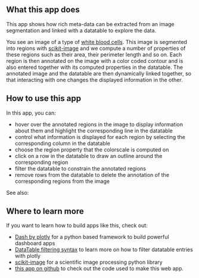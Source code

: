 ## What this app does
This app shows how rich meta-data can be extracted from an image segmentation and linked with
a datatable to explore the data.

You see an image of a type of
[white blood cells](https://en.wikipedia.org/wiki/Agranulocyte). This image is segmented into regions with
[scikit-image](https://scikit-image.org/docs/stable/auto_examples/segmentation/plot_regionprops.html) and we compute
 a number of properties of these regions such as their area, their perimeter length and so on. Each region is then
 annotated on the image with a color coded contour and is also entered together with its computed properties in
 the datatable. The annotated image and the datatable are then dynamically linked together, so that interacting with
 one changes the displayed information in the other.

## How to use this app
In this app, you can:
- hover over the annotated regions in the image to display information about them and highlight the corresponding
line in the datatable
- control what information is displayed for each region by selecting the corresponding column in the datatable
- choose the region property that the colorscale is computed on
- click on a row in the datatable to draw an outline around the corresponding region
- filter the datatable to constrain the annotated regions
- remove rows from the datatable to delete the annotation of the corresponding regions from the image

See also:
<!-- ![short video on app function](assets/label-prop-demo.gif) -->
## Where to learn more
If you want to learn how to build apps like this, check out:
- [Dash by plotly](https://plotly.com/dash/) for a python based framework to build powerful dashboard apps
- [DataTable filtering syntax](https://dash.plot.ly/datatable/filtering) to learn more on how to filter datatable entries with plotly
- [scikit-image](https://scikit-image.org/docs/stable/user_guide.html) for a scientific image processing python library
- [this app on github](https://github.com/plotly/dash-sample-apps/tree/master/apps/dash-label-properties) to check out the code used to make this web app.